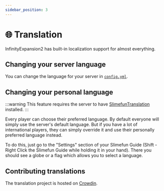 ```yaml
---
sidebar_position: 3
---
```


# 🌐 Translation

InfinityExpansion2 has built-in localization support for almost everything.

## Changing your server language

You can change the language for your server in [`config.yml`](/infinity-expansion-2/config/main).

## Changing your personal language

:::warning
This feature requires the server to have [SlimefunTranslation](/slimefun-translation/) installed.
:::

Every player can choose their preferred language. By default everyone will simply use the server's default language.
But if you have a lot of international players, they can simply override it and use their personally preferred language instead.

To do this, just go to the "Settings" section of your Slimefun Guide (Shift - Right Click the Slimefun Guide while holding it in your hand). There you should see a globe or a flag which allows you to select a language.

## Contributing translations

The translation project is hosted on [Crowdin](https://crowdin.com/project/infinityexpansion2).
